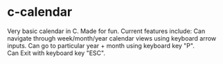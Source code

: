 # c-calendar
Very basic calendar in C. Made for fun. Current features include:
Can navigate through week/month/year calendar views using keyboard arrow inputs.
Can go to particular year + month using keyboard key "P".  
Can Exit with keyboard key "ESC".
